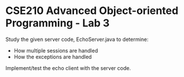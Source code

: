 # CSE210 Advanced Object-oriented Programming - Lab 3

Study the given server code, EchoServer.java to determine:
- How multiple sessions are handled
- How the exceptions are handled

Implement/test the echo client with the server code.